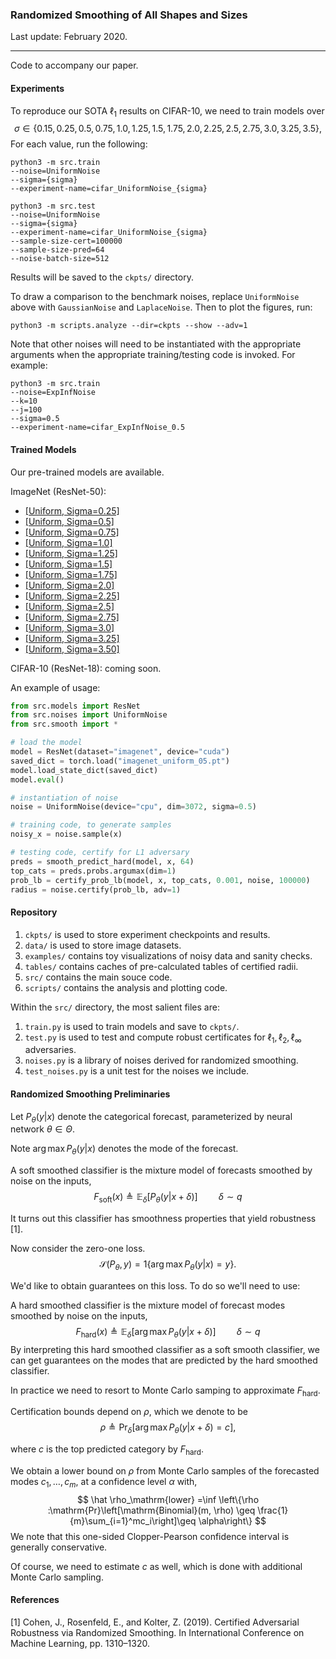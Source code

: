 ### Randomized Smoothing of All Shapes and Sizes

Last update: February 2020.

---

Code to accompany our paper.

#### Experiments

To reproduce our SOTA $\ell_1$ results on CIFAR-10, we need to train models over 
$$
\sigma \in \{0.15, 0.25, 0.5, 0.75, 1.0, 1.25, 1.5, 1.75,2.0,2.25, 2.5,2.75, 3.0,3.25,3.5\},
$$
For each value, run the following:

```
python3 -m src.train
--noise=UniformNoise
--sigma={sigma}
--experiment-name=cifar_UniformNoise_{sigma}

python3 -m src.test
--noise=UniformNoise
--sigma={sigma}
--experiment-name=cifar_UniformNoise_{sigma}
--sample-size-cert=100000
--sample-size-pred=64
--noise-batch-size=512
```

Results will be saved to the `ckpts/` directory. 

To draw a comparison to the benchmark noises, replace `UniformNoise` above with `GaussianNoise` and `LaplaceNoise`. Then to plot the  figures, run:

```
python3 -m scripts.analyze --dir=ckpts --show --adv=1
```

Note that other noises will need to be instantiated with the appropriate arguments when the appropriate training/testing code is invoked. For example:

```
python3 -m src.train
--noise=ExpInfNoise
--k=10
--j=100
--sigma=0.5
--experiment-name=cifar_ExpInfNoise_0.5
```

#### Trained Models

Our pre-trained models are available. 

ImageNet (ResNet-50):

- [[Uniform, Sigma=0.25]](http://www.tonyduan.com/resources/2020_rs4a_ckpts/imagenet_uniform_025.pt)
- [[Uniform, Sigma=0.5]](http://www.tonyduan.com/resources/2020_rs4a_ckpts/imagenet_uniform_050.pt)
- [[Uniform, Sigma=0.75]](http://www.tonyduan.com/resources/2020_rs4a_ckpts/imagenet_uniform_075.pt)
- [[Uniform, Sigma=1.0]](http://www.tonyduan.com/resources/2020_rs4a_ckpts/imagenet_uniform_100.pt)
- [[Uniform, Sigma=1.25]](http://www.tonyduan.com/resources/2020_rs4a_ckpts/imagenet_uniform_125.pt)
- [[Uniform, Sigma=1.5]](http://www.tonyduan.com/resources/2020_rs4a_ckpts/imagenet_uniform_155.pt)
- [[Uniform, Sigma=1.75]](http://www.tonyduan.com/resources/2020_rs4a_ckpts/imagenet_uniform_175.pt)
- [[Uniform, Sigma=2.0]](http://www.tonyduan.com/resources/2020_rs4a_ckpts/imagenet_uniform_200.pt)
- [[Uniform, Sigma=2.25]](http://www.tonyduan.com/resources/2020_rs4a_ckpts/imagenet_uniform_225.pt)
- [[Uniform, Sigma=2.5]](http://www.tonyduan.com/resources/2020_rs4a_ckpts/imagenet_uniform_250.pt)
- [[Uniform, Sigma=2.75]](http://www.tonyduan.com/resources/2020_rs4a_ckpts/imagenet_uniform_275.pt)
- [[Uniform, Sigma=3.0]](http://www.tonyduan.com/resources/2020_rs4a_ckpts/imagenet_uniform_300.pt)
- [[Uniform, Sigma=3.25]](http://www.tonyduan.com/resources/2020_rs4a_ckpts/imagenet_uniform_325.pt)
- [[Uniform, Sigma=3.50]](http://www.tonyduan.com/resources/2020_rs4a_ckpts/imagenet_uniform_350.pt)

CIFAR-10 (ResNet-18): coming soon.

An example of usage:

```python
from src.models import ResNet
from src.noises import UniformNoise
from src.smooth import *

# load the model
model = ResNet(dataset="imagenet", device="cuda")
saved_dict = torch.load("imagenet_uniform_05.pt")
model.load_state_dict(saved_dict)
model.eval()

# instantiation of noise
noise = UniformNoise(device="cpu", dim=3072, sigma=0.5)

# training code, to generate samples
noisy_x = noise.sample(x)

# testing code, certify for L1 adversary
preds = smooth_predict_hard(model, x, 64)
top_cats = preds.probs.argumax(dim=1)
prob_lb = certify_prob_lb(model, x, top_cats, 0.001, noise, 100000)
radius = noise.certify(prob_lb, adv=1)
```

#### Repository

1. `ckpts/` is used to store experiment checkpoints and results.
2. `data/` is used to store image datasets.
3. `examples/` contains toy visualizations of noisy data and sanity checks.
4. `tables/` contains caches of pre-calculated tables of certified radii.
5. `src/` contains the main souce code.
6. `scripts/` contains the analysis and plotting code.

Within the `src/` directory, the most salient files are:

1. `train.py` is used to train models and save to `ckpts/`.
2. `test.py` is used to test and compute robust certificates for $\ell_1,\ell_2,\ell_\infty$ adversaries.
3. `noises.py` is a library of noises derived for randomized smoothing.
4. `test_noises.py` is a unit test for the noises we include. 

#### Randomized Smoothing Preliminaries

Let $P_\theta(y|x)$ denote the categorical forecast, parameterized by neural network $\theta \in \Theta$. 

Note $\arg\max P_\theta(y|x)$ denotes the mode of the forecast.

A soft smoothed classifier is the mixture model of forecasts smoothed by noise on the inputs,
$$
F_\mathrm{soft}(x) \triangleq \mathbb{E}_{\delta}[P_\theta(y|x + \delta)]\quad\quad\delta\sim q
$$

It turns out this classifier has smoothness properties that yield robustness [1].

Now consider the zero-one loss.
$$
\mathcal{S}(P_\theta, y) = 1\{ \arg\max P_\theta(y|x) = y\}.
$$

We'd like to obtain guarantees on this loss. To do so we'll need to use:

A hard smoothed classifier is the mixture model of forecast modes smoothed by noise on the inputs, 
$$
F_\mathrm{hard}(x) \triangleq \mathbb{E}_{\delta}[\arg\max P_\theta(y|x + \delta)]\quad\quad\delta\sim q
$$
By interpreting this hard smoothed classifier as a soft smooth classifier, we can get guarantees on the modes that are predicted by the hard smoothed classifier. 

In practice we need to resort to Monte Carlo samping to approximate $F_\mathrm{hard}$. 

Certification bounds depend on $\rho$, which we denote to be
$$
\rho \triangleq \mathrm{Pr}_\delta[\arg\max P_\theta(y|x+\delta) = c],
$$


where $c$ is the top predicted category by $F_\mathrm{hard}$. 

We obtain a lower bound on $\rho$ from Monte Carlo samples of the forecasted modes $c_1,\dots,c_m$, at a confidence level $\alpha$ with,
$$
\hat \rho_\mathrm{lower} =\inf \left\{\rho :\mathrm{Pr}\left[\mathrm{Binomial}(m, \rho) \geq \frac{1}{m}\sum_{i=1}^mc_i\right]\geq \alpha\right\}
$$
We note that this one-sided Clopper-Pearson confidence interval is generally conservative.

Of course, we need to estimate $c$ as well, which is done with additional Monte Carlo sampling.

#### References

[1] Cohen, J., Rosenfeld, E., and Kolter, Z. (2019). Certified Adversarial Robustness via Randomized Smoothing. In International Conference on Machine Learning, pp. 1310–1320.
